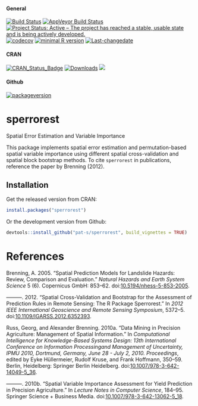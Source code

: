 
<!-- README.md is generated from README.Rmd. Please edit that file -->
#### General

[![Build Status](https://travis-ci.org/pat-s/sperrorest.svg?branch=master)](https://travis-ci.org/pat-s/sperrorest) [![AppVeyor Build Status](https://ci.appveyor.com/api/projects/status/github/pat-s/sperrorest?branch=master&svg=true)](https://ci.appveyor.com/project/pat-s/sperrorest) [![Project Status: Active – The project has reached a stable, usable state and is being actively developed.](http://www.repostatus.org/badges/latest/active.svg)](http://www.repostatus.org/#active) [![codecov](https://codecov.io/gh/pat-s/sperrorest/branch/master/graph/badge.svg)](https://codecov.io/gh/pat-s/sperrorest) [![minimal R version](https://img.shields.io/badge/R%3E%3D-2.10-6666ff.svg)](https://cran.r-project.org/) [![Last-changedate](https://img.shields.io/badge/last%20change-2017--02--28-yellowgreen.svg)](/commits/master)

#### CRAN

[![CRAN\_Status\_Badge](http://www.r-pkg.org/badges/version/sperrorest)](https://cran.r-project.org/package=sperrorest) [![Downloads](https://cranlogs.r-pkg.org/badges/sperrorest?color=brightgreen)](https://www.r-pkg.org/pkg/sperrorest) ![](https://cranlogs.r-pkg.org/badges/grand-total/sperrorest)

#### Github

[![packageversion](https://img.shields.io/badge/Package%20version-1.0.0.9000-orange.svg?style=flat-square)](commits/master)

sperrorest
==========

Spatial Error Estimation and Variable Importance

This package implements spatial error estimation and permutation-based spatial variable importance using different spatial cross-validation and spatial block bootstrap methods. To cite `sperrorest` in publications, reference the paper by Brenning (2012).

Installation
------------

Get the released version from CRAN:

``` r
install.packages("sperrorest")
```

Or the development version from Github:

``` r
devtools::install_github("pat-s/sperrorest", build_vignettes = TRUE)
```

References
==========

Brenning, A. 2005. “Spatial Prediction Models for Landslide Hazards: Review, Comparison and Evaluation.” *Natural Hazards and Earth System Science* 5 (6). Copernicus GmbH: 853–62. doi:[10.5194/nhess-5-853-2005](https://doi.org/10.5194/nhess-5-853-2005).

———. 2012. “Spatial Cross-Validation and Bootstrap for the Assessment of Prediction Rules in Remote Sensing: The R Package Sperrorest.” In *2012 IEEE International Geoscience and Remote Sensing Symposium*, 5372–5. doi:[10.1109/IGARSS.2012.6352393](https://doi.org/10.1109/IGARSS.2012.6352393).

Russ, Georg, and Alexander Brenning. 2010a. “Data Mining in Precision Agriculture: Management of Spatial Information.” In *Computational Intelligence for Knowledge-Based Systems Design: 13th International Conference on Information Processingand Management of Uncertainty, IPMU 2010, Dortmund, Germany, June 28 - July 2, 2010. Proceedings*, edited by Eyke Hüllermeier, Rudolf Kruse, and Frank Hoffmann, 350–59. Berlin, Heidelberg: Springer Berlin Heidelberg. doi:[10.1007/978-3-642-14049-5\_36](https://doi.org/10.1007/978-3-642-14049-5_36).

———. 2010b. “Spatial Variable Importance Assessment for Yield Prediction in Precision Agriculture.” In *Lecture Notes in Computer Science*, 184–95. Springer Science + Business Media. doi:[10.1007/978-3-642-13062-5\_18](https://doi.org/10.1007/978-3-642-13062-5_18).
